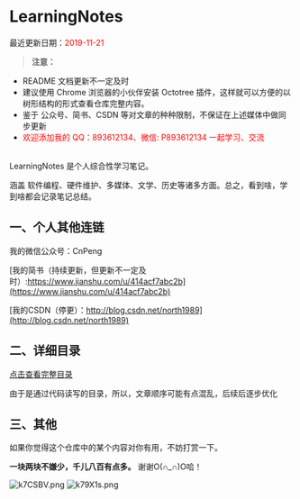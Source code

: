 # LearningNotes

最近更新日期：<font color="#ff0000">2019-11-21</font>

>**注意：**
>
* README 文档更新不一定及时
* 建议使用 Chrome 浏览器的小伙伴安装 Octotree 插件，这样就可以方便的以树形结构的形式查看仓库完整内容。
* 鉴于 公众号、简书、CSDN 等对文章的种种限制，不保证在上述媒体中做同步更新
* <font color="#ff0000">欢迎添加我的 QQ：893612134、微信: P893612134 一起学习、交流 </font>


<br>
LearningNotes 是个人综合性学习笔记。

涵盖 软件编程、硬件维护、多媒体、文学、历史等诸多方面。总之，看到啥，学到啥都会记录笔记总结。




## 一、个人其他连链

我的微信公众号：CnPeng

[我的简书（持续更新，但更新不一定及时）:https://www.jianshu.com/u/414acf7abc2b](https://www.jianshu.com/u/414acf7abc2b)

[我的CSDN（停更）：http://blog.csdn.net/north1989](http://blog.csdn.net/north1989)


## 二、详细目录

[点击查看完整目录](全部文章目录.md)

由于是通过代码读写的目录，所以，文章顺序可能有点混乱，后续后逐步优化

## 三、其他

如果你觉得这个仓库中的某个内容对你有用，不妨打赏一下。

**一块两块不嫌少，千儿八百有点多。** 谢谢O(∩_∩)O哈！

![k7CSBV.png](https://s2.ax1x.com/2019/02/28/k7CSBV.png) ![k79X1s.png](https://s2.ax1x.com/2019/02/28/k79X1s.png)
 

